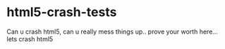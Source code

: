 # html5-crash-tests
Can u crash html5, can u really mess things up.. prove your worth here... lets crash html5
